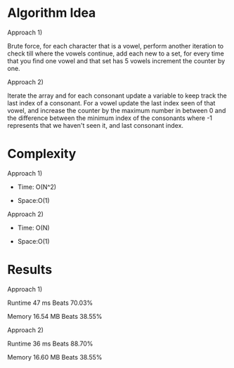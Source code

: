 # Algorithm Idea

Approach 1)

Brute force, for each character that is a vowel, perform another iteration to check till where the vowels continue, add each new to a set, for every time that you find one vowel and that set has 5 vowels increment the counter by one.

Approach 2)

Iterate the array and for each consonant update a variable to keep track the last index of a consonant.
For a vowel update the last index seen of that vowel, and increase the counter by the maximum number in between 0 and the difference between the minimum index of the consonants where -1 represents that we haven't seen it, and last consonant index.

# Complexity

Approach 1)

- Time: O(N^2)

- Space:O(1)

Approach 2)

- Time: O(N)

- Space:O(1)

# Results

Approach 1)

Runtime
47
ms
Beats
70.03%

Memory
16.54
MB
Beats
38.55%

Approach 2)

Runtime
36
ms
Beats
88.70%

Memory
16.60
MB
Beats
38.55%